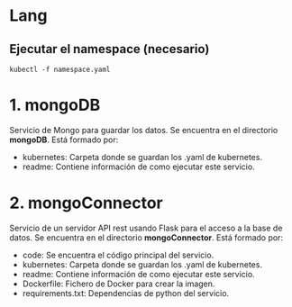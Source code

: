 # Lang

## Ejecutar el namespace (necesario)

`kubectl -f namespace.yaml`

# 1. mongoDB

Servicio de Mongo para guardar los datos. Se encuentra en el directorio **mongoDB**. Está formado por:

- kubernetes: Carpeta donde se guardan los .yaml de kubernetes.
- readme: Contiene información de como ejecutar este servicio.

# 2. mongoConnector

Servicio de un servidor API rest usando Flask para el acceso a la base de datos. Se encuentra en el directorio **mongoConnector**. Está formado por:

- code: Se encuentra el código principal del servicio.
- kubernetes: Carpeta donde se guardan los .yaml de kubernetes.
- readme: Contiene información de como ejecutar este servicio.
- Dockerfile: Fichero de Docker para crear la imagen.
- requirements.txt: Dependencias de python del servicio.
